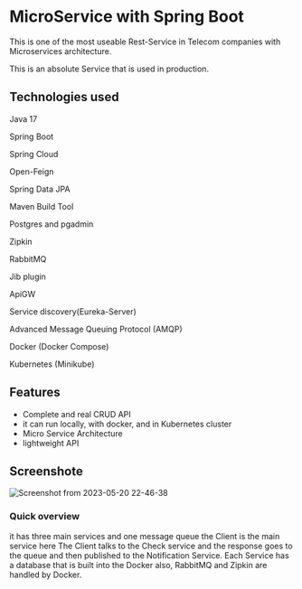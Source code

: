 
# MicroService with Spring Boot

 This is one of the most useable Rest-Service in Telecom companies with Microservices architecture.

This is an absolute Service that is used in production.

## Technologies used

Java 17

Spring Boot

Spring Cloud

Open-Feign

Spring Data JPA

Maven Build Tool 

Postgres and pgadmin

Zipkin

RabbitMQ

Jib plugin

ApiGW

Service discovery(Eureka-Server)

Advanced Message Queuing Protocol (AMQP)

Docker (Docker Compose)

Kubernetes (Minikube)

## Features

- Complete and real CRUD API
- it can run locally, with docker, and in Kubernetes cluster
- Micro Service Architecture
- lightweight API


## Screenshote
![Screenshot from 2023-05-20 22-46-38](https://github.com/Farzan-Far/MicroService/assets/74488136/c9224e48-b709-497d-acdb-57b27ed57c9e)


### Quick overview

it has three main services and one message queue 
the Client is the main service here 
The Client talks to the Check service and the response goes to the queue and then published to the Notification Service.
Each Service has a database that is built into the Docker
also, RabbitMQ and Zipkin are handled by Docker.








